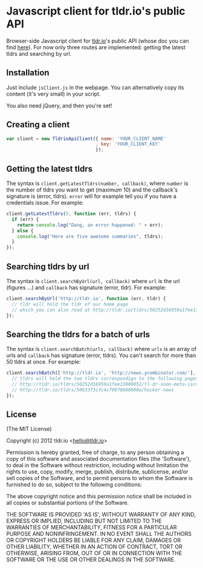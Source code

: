 # Javascript client for tldr.io's public API

Browser-side Javascript client for <a href="http://tldr.io">tldr.io</a>'s
public API (whose doc you can find <a href="http://tldr.io/api-documentation">here</a>). For now only three routes are implemented: getting the latest tldrs and searching by url.

## Installation
Just include `jsClient.js` in the webpage. You can alternatively copy
its content (it's very small) in your script.

You also need jQuery, and then you're set!


## Creating a client
```javascript
var client = new TldrioApiClient({ name: 'YOUR_CLIENT_NAME'
                                 , key: 'YOUR_CLIENT_KEY'
                                 });

```

## Getting the latest tldrs
The syntax is `client.getLatestTldrs(number, callback)`, where `number` is the number of tldrs you want to get (maximum 10) and the callback's signature is (error, tldrs). `error` will for example tell you if you have a credentials issue. For example:

```javascript
client.getLatestTldrs(5, function (err, tldrs) {
  if (err) {
    return console.log("Dang, an error happened: " + err);
  } else {
    console.log("Here are five awesome summaries", tldrs);
  }
});
```

## Searching tldrs by url
The syntax is `client.searchByUrl(url, callback)` where `url` is the url (figures ...) and `callback` has signature (error, tldr). For example:

```javascript
client.searchByUrl('http://tldr.io', function (err, tldr) {
  // tldr will hold the tldr of our home page
  // which you can also read at http://tldr.io/tldrs/50252d16959a1fee13000052/tl-dr-sooo-meta-isnt-it
});
```

## Searching the tldrs for a batch of urls
The syntax is `client.searchBatch(urls, callback)` where `urls` is an array of urls and `callback` has signature (error, tldrs). You can't search for more than 50 tldrs at once. For example:

```javascript
client.searchBatch(['http://tldr.io', 'http://news.ycombinator.com/'], function (err, tldrs) {
  // tldrs will hold the two tldrs correspondign to the following pages:
  // http://tldr.io/tldrs/50252d16959a1fee13000052/tl-dr-sooo-meta-isnt-it
  // http://tldr.io/tldrs/50633f3cfc4cf9870800000a/hacker-news
});
```

## License 

(The MIT License)

Copyright (c) 2012 tldr.io &lt;hello@tldr.io&gt;

Permission is hereby granted, free of charge, to any person obtaining
a copy of this software and associated documentation files (the
'Software'), to deal in the Software without restriction, including
without limitation the rights to use, copy, modify, merge, publish,
distribute, sublicense, and/or sell copies of the Software, and to
permit persons to whom the Software is furnished to do so, subject to
the following conditions:

The above copyright notice and this permission notice shall be
included in all copies or substantial portions of the Software.

THE SOFTWARE IS PROVIDED 'AS IS', WITHOUT WARRANTY OF ANY KIND,
EXPRESS OR IMPLIED, INCLUDING BUT NOT LIMITED TO THE WARRANTIES OF
MERCHANTABILITY, FITNESS FOR A PARTICULAR PURPOSE AND NONINFRINGEMENT.
IN NO EVENT SHALL THE AUTHORS OR COPYRIGHT HOLDERS BE LIABLE FOR ANY
CLAIM, DAMAGES OR OTHER LIABILITY, WHETHER IN AN ACTION OF CONTRACT,
TORT OR OTHERWISE, ARISING FROM, OUT OF OR IN CONNECTION WITH THE
SOFTWARE OR THE USE OR OTHER DEALINGS IN THE SOFTWARE.
